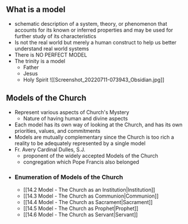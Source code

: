 ## What is a model
- schematic description of a system, theory, or phenomenon that accounts for its known or inferred properties and may be used for further study of its characteristics
- Is not the real world but merely a human construct to help us better understand real world systems
- There is NO PERFECT MODEL
- The trinity is a model
	- Father
	- Jesus 
	- Holy Spirit
![[Screenshot_20220711-073943_Obsidian.jpg]]
## Models of the Church
- Represent various aspects of Church's Mystery
	- Nature of having human and divine aspects
- Each model has its own way of looking at the Church, and has its own priorities, values, and commitments
- Models are mutually complementary since the Church is too rich a reality to be adequately represented by a single model
- Fr. Avery Cardinal Dulles, S.J.
	- proponent of the widely accepted Models of the Church
	- congregation which Pope Francis also belonged
- ### Enumeration of Models of the Church
	- [[14.2 Model - The Church as an Institution|Institution]]
	- [[14.3 Model - The Church as Communion|Communion]]
	- [[14.4 Model - The Church as Sacrament|Sacrament]]
	- [[14.5 Model - The Church as Prophet|Prophet]]
	- [[14.6 Model - The Church as Servant|Servant]]
